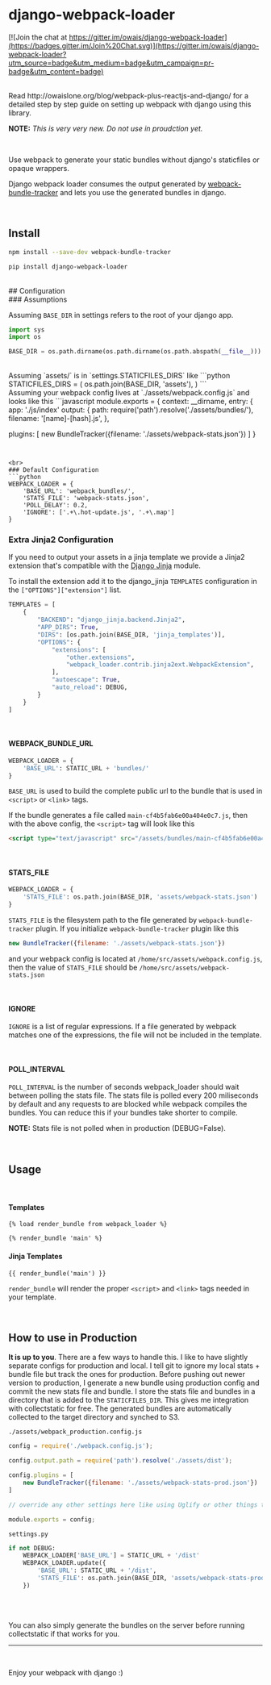 # django-webpack-loader

[![Join the chat at https://gitter.im/owais/django-webpack-loader](https://badges.gitter.im/Join%20Chat.svg)](https://gitter.im/owais/django-webpack-loader?utm_source=badge&utm_medium=badge&utm_campaign=pr-badge&utm_content=badge)

<br>
Read http://owaislone.org/blog/webpack-plus-reactjs-and-django/ for a detailed step by step guide on setting up webpack with django using this library.

**NOTE:** *This is very very new. Do not use in proudction yet.*

<br>

Use webpack to generate your static bundles without django's staticfiles or opaque wrappers. 


Django webpack loader consumes the output generated by [webpack-bundle-tracker](https://github.com/owais/webpack-bundle-tracker) and lets you use the generated bundles in django.


<br>

## Install

```bash
npm install --save-dev webpack-bundle-tracker

pip install django-webpack-loader
```

<br>
## Configuration

<br>
### Assumptions

Assuming `BASE_DIR` in settings refers to the root of your django app.
```python
import sys
import os

BASE_DIR = os.path.dirname(os.path.dirname(os.path.abspath(__file__)))
```

<br>
Assuming `assets/` is in `settings.STATICFILES_DIRS` like
```python
STATICFILES_DIRS = (
	os.path.join(BASE_DIR, 'assets'),
)
```

<br>
Assuming your webpack config lives at `./assets/webpack.config.js` and looks like this
```javascript
module.exports = {
  context: __dirname,
  entry: {
    app: './js/index'
    output: {
      path: require('path').resolve('./assets/bundles/'),
      filename: '[name]-[hash].js',
  },

  plugins: [
    new BundleTracker({filename: './assets/webpack-stats.json'})
  ]
}

```


<br>
### Default Configuration
```python
WEBPACK_LOADER = {
    'BASE_URL': 'webpack_bundles/',
    'STATS_FILE': 'webpack-stats.json',
    'POLL_DELAY': 0.2,
    'IGNORE': ['.+\.hot-update.js', '.+\.map']
}
```

### Extra Jinja2 Configuration
If you need to output your assets in a jinja template we provide a Jinja2 extension that's compatible with the [Django Jinja](https://github.com/niwinz/django-jinja) module.

To install the extension add it to the django_jinja `TEMPLATES` configuration in the `["OPTIONS"]["extension"]` list.

```python
TEMPLATES = [
    {
        "BACKEND": "django_jinja.backend.Jinja2",
        "APP_DIRS": True,
        "DIRS": [os.path.join(BASE_DIR, 'jinja_templates')],
        "OPTIONS": {
            "extensions": [
                "other.extensions",
                "webpack_loader.contrib.jinja2ext.WebpackExtension",
            ],
            "autoescape": True,
            "auto_reload": DEBUG,
        }
    }
]
```
<br>

#### WEBPACK_BUNDLE_URL
```python
WEBPACK_LOADER = {
	'BASE_URL': STATIC_URL + 'bundles/'
}
```

`BASE_URL` is used to build the complete public url to the bundle that is used in `<script>` or `<link>` tags.

If the bundle generates a file called `main-cf4b5fab6e00a404e0c7.js`, then with the above config, the `<script>` tag will look like this

```html
<script type="text/javascript" src="/assets/bundles/main-cf4b5fab6e00a404e0c7.js"/>
```

<br>

#### STATS_FILE
```python
WEBPACK_LOADER = {
	'STATS_FILE': os.path.join(BASE_DIR, 'assets/webpack-stats.json')
}
```

`STATS_FILE` is the filesystem path to the file generated by `webpack-bundle-tracker` plugin. If you initialize `webpack-bundle-tracker` plugin like this

```javascript
new BundleTracker({filename: './assets/webpack-stats.json'})
```

and your webpack config is located at `/home/src/assets/webpack.config.js`, then the value of `STATS_FILE` should be `/home/src/assets/webpack-stats.json`

<br>

#### IGNORE
`IGNORE` is a list of regular expressions. If a file generated by webpack matches one of the expressions, the file will not be included in the template.

<br>

#### POLL_INTERVAL

`POLL_INTERVAL` is the number of seconds webpack_loader should wait between polling the stats file. The stats file is polled every 200 miliseconds by default and any requests to are blocked while webpack compiles the bundles. You can reduce this if your bundles take shorter to compile.

**NOTE:** Stats file is not polled when in production (DEBUG=False).

<br>


## Usage
<br>

#### Templates

```HTML+Django
{% load render_bundle from webpack_loader %}

{% render_bundle 'main' %}
```

#### Jinja Templates

```HTML+Jinja2
{{ render_bundle('main') }}
```

`render_bundle` will render the proper `<script>` and `<link>` tags needed in your template.

<br>

## How to use in Production

**It is up to you**. There are a few ways to handle this. I like to have slightly separate configs for production and local. I tell git to ignore my local stats + bundle file but track the ones for production. Before pushing out newer version to production, I generate a new bundle using production config and commit the new stats file and bundle. I store the stats file and bundles in a directory that is added to the `STATICFILES_DIR`. This gives me integration with collectstatic for free. The generated bundles are automatically collected to the target directory and synched to S3.


`./assets/webpack_production.config.js`
```javascript
config = require('./webpack.config.js');

config.output.path = require('path').resolve('./assets/dist');

config.plugins = [
    new BundleTracker({filename: './assets/webpack-stats-prod.json'})
]

// override any other settings here like using Uglify or other things that make sense for production environments.

module.exports = config;
```

`settings.py`
```python
if not DEBUG:
	WEBPACK_LOADER['BASE_URL'] = STATIC_URL + '/dist'
	WEBPACK_LOADER.update({
		'BASE_URL': STATIC_URL + '/dist',
		'STATS_FILE': os.path.join(BASE_DIR, 'assets/webpack-stats-prod.json'
	})
```

<br><br>


You can also simply generate the bundles on the server before running collectstatic if that works for you. 


--------------------
<br>


Enjoy your webpack with django :)
